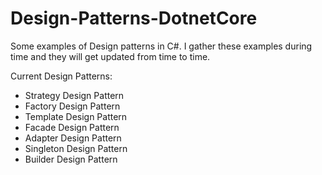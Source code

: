 # Design-Patterns-DotnetCore

Some examples of Design patterns in C#. I gather these examples during time and they will get updated from time to time.

Current Design Patterns:
- Strategy Design Pattern
- Factory Design Pattern
- Template Design Pattern
- Facade Design Pattern
- Adapter Design Pattern
- Singleton Design Pattern
- Builder Design Pattern
